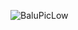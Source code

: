 ![BaluPicLow](https://github.com/matinyousefi/BaluBrick.jar/assets/61929170/6f6fd1ff-6a79-49e6-a96f-f94f01592f7a)
